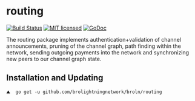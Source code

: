routing
=======

[![Build Status](http://img.shields.io/travis/lightningnetwork/lnd.svg)](https://travis-ci.org/lightningnetwork/lnd) 
[![MIT licensed](https://img.shields.io/badge/license-MIT-blue.svg)](https://github.com/brolightningnetwork/broln/blob/master/LICENSE)
[![GoDoc](https://img.shields.io/badge/godoc-reference-blue.svg)](http://godoc.org/github.com/brolightningnetwork/broln/routing)

The routing package implements authentication+validation of channel
announcements, pruning of the channel graph, path finding within the network,
sending outgoing payments into the network and synchronizing new peers to our
channel graph state.

## Installation and Updating

```shell
⛰  go get -u github.com/brolightningnetwork/broln/routing
```
